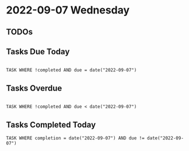 # 2022-09-07 Wednesday

## TODOs



## Tasks Due Today

```dataview

TASK WHERE !completed AND due = date("2022-09-07")

```

## Tasks Overdue

```dataview

TASK WHERE !completed AND due < date("2022-09-07")

```

## Tasks Completed Today

```dataview
TASK WHERE completion = date("2022-09-07") AND due != date("2022-09-07")
```